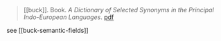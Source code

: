 > [[buck]]. Book. *A Dictionary of Selected Synonyms in the Principal Indo-European Languages*. [pdf](buck1949.pdf)

see [[buck-semantic-fields]]